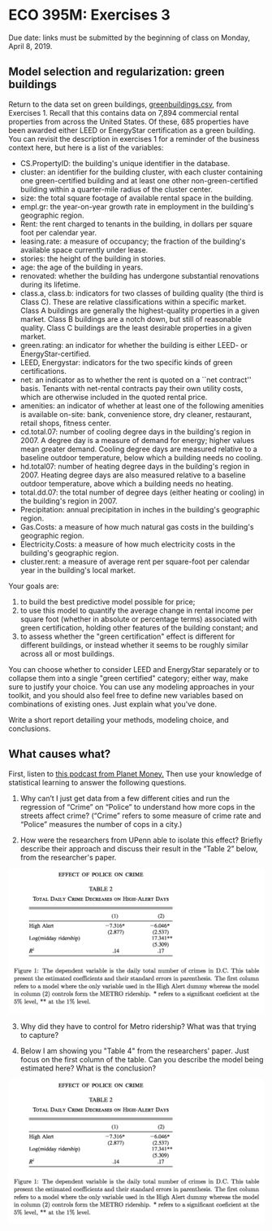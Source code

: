 # ECO 395M: Exercises 3

Due date: links must be submitted by the beginning of class on Monday, April 8, 2019.   


## Model selection and regularization: green buildings

Return to the data set on green buildings, [greenbuildings.csv](../data/greenbuildings.csv), from Exercises 1.  Recall that this contains data on 7,894 commercial rental properties from across the United States. Of these, 685 properties have been awarded either LEED or EnergyStar certification as a green building.  You can revisit the description in exercises 1 for a reminder of the business context here, but here is a list of the variables:

* CS.PropertyID:  the building's unique identifier in the database.  
* cluster:  an identifier for the building cluster, with each cluster containing one green-certified building and at least one other non-green-certified building within a quarter-mile radius of the cluster center.  
* size:  the total square footage of available rental space in the building.  
* empl.gr:  the year-on-year growth rate in employment in the building's geographic region.  
* Rent:  the rent charged to tenants in the building, in dollars per square foot per calendar year.  
* leasing.rate:  a measure of occupancy; the fraction of the building's available space currently under lease.  
* stories:  the height of the building in stories.  
* age:  the age of the building in years.  
* renovated:  whether the building has undergone substantial renovations during its lifetime.  
* class.a, class.b:  indicators for two classes of building quality (the third is Class C).  These are relative classifications within a specific market.  Class A buildings are generally the highest-quality properties in a given market.  Class B buildings are a notch down, but still of reasonable quality.  Class C buildings are the least desirable properties in a given market.  
* green.rating:  an indicator for whether the building is either LEED- or EnergyStar-certified.  
* LEED, Energystar:  indicators for the two specific kinds of green certifications.  
* net:  an indicator as to whether the rent is quoted on a ``net contract'' basis.  Tenants with net-rental contracts pay their own utility costs, which are otherwise included in the quoted rental price.  
* amenities:  an indicator of whether at least one of the following amenities is available on-site: bank, convenience store, dry cleaner, restaurant, retail shops, fitness center.  
* cd.total.07:  number of cooling degree days in the building's region in 2007.  A degree day is a measure of demand for energy; higher values mean greater demand.  Cooling degree days are measured relative to a baseline outdoor temperature, below which a building needs no cooling.  
* hd.total07:  number of heating degree days in the building's region in 2007.  Heating degree days are also measured relative to a baseline outdoor temperature, above which a building needs no heating.  
* total.dd.07:  the total number of degree days (either heating or cooling) in the building's region in 2007.  
* Precipitation:  annual precipitation in inches in the building's geographic region.
* Gas.Costs:  a measure of how much natural gas costs in the building's geographic region.  
* Electricity.Costs:  a measure of how much electricity costs in the building's geographic region.  
* cluster.rent:  a measure of average rent per square-foot per calendar year in the building's local market.  

Your goals are:  
1) to build the best predictive model possible for price;  
2) to use this model to quantify the average change in rental income per square foot (whether in absolute or percentage terms) associated with green certification, holding other features of the building constant; and  
3) to assess whether the "green certification" effect is different for different buildings, or instead whether it seems to be roughly similar across all or most buildings.  

You can choose whether to consider LEED and EnergyStar separately or to collapse them into a single "green certified" category; either way, make sure to justify your choice.  You can use any modeling approaches in your toolkit, and you should also feel free to define new variables based on combinations of existing ones.  Just explain what you've done.  

Write a short report detailing your methods, modeling choice, and conclusions.    



## What causes what?  

First, listen to [this podcast from Planet Money.](https://www.npr.org/sections/money/2013/04/23/178635250/episode-453-what-causes-what)  Then use your knowledge of statistical learning to answer the following questions.

1. Why can’t I just get data from a few different cities and run the regression of “Crime”
on “Police” to understand how more cops in the streets affect crime? (“Crime” refers
to some measure of crime rate and “Police” measures the number of cops in a city.)  

2. How were the researchers from UPenn able to isolate this effect? Briefly describe
their approach and discuss their result in the “Table 2” below, from the researcher's paper.  

![Table 2](ex3table2.png)

3. Why did they have to control for Metro ridership? What was that trying to capture?  

4. Below I am showing you "Table 4" from the researchers' paper.  Just focus
on the first column of the table. Can you describe the model being estimated here?
What is the conclusion?

![Table 4](ex3table2.png)

